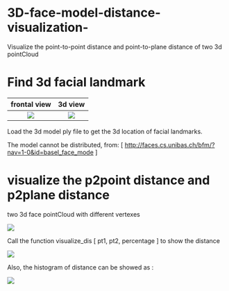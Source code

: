 # 3D-face-model-distance-visualization-
Visualize the point-to-point distance and point-to-plane  distance of two 3d pointCloud

# Find 3d facial landmark 
|frontal view            |  3d view                    |
:-------------------------:|:-------------------------:
|![](https://github.com/yzhang559/3D-face-model-distance-visualization-/blob/master/img/landmark1.jpg)  |  ![](https://github.com/yzhang559/3D-face-model-distance-visualization-/blob/master/img/landmark3d.jpg)|


Load the 3d model ply file to get the 3d location of facial landmarks.

The model cannot be distributed, from: [ http://faces.cs.unibas.ch/bfm/?nav=1-0&id=basel_face_mode ]

# visualize the p2point distance and p2plane distance
two 3d face pointCloud with different vertexes

![](https://github.com/yzhang559/3D-face-model-distance-visualization-/blob/master/img/2face.png)

Call the function visualize_dis [ pt1, pt2, percentage ] to show the distance

![](https://github.com/yzhang559/3D-face-model-distance-visualization-/blob/master/img/distance.jpg)

Also, the histogram of distance can be showed as :

![](https://github.com/yzhang559/3D-face-model-distance-visualization-/blob/master/img/histogram.jpg)
